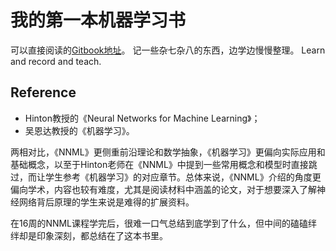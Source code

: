 # 我的第一本机器学习书

可以直接阅读的[Gitbook地址](https://rowl1ng.gitbooks.io/machine-learning/content/)。
记一些杂七杂八的东西，边学边慢慢整理。
Learn and record and teach.

## Reference

- Hinton教授的《Neural Networks for Machine Learning》；
- 吴恩达教授的《机器学习》。

两相对比，《NNML》更侧重前沿理论和数学抽象，《机器学习》更偏向实际应用和基础概念，以至于Hinton老师在《NNML》中提到一些常用概念和模型时直接跳过，而让学生参考《机器学习》的对应章节。总体来说，《NNML》介绍的角度更偏向学术，内容也较有难度，尤其是阅读材料中涵盖的论文，对于想要深入了解神经网络背后原理的学生来说是难得的扩展资料。

在16周的NNML课程学完后，很难一口气总结到底学到了什么，但中间的磕磕绊绊却是印象深刻，都总结在了这本书里。